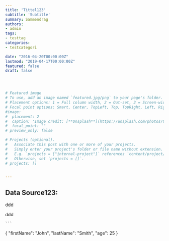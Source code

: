 ```yaml
---
title: 'Tittel123'
subtitle: 'Subtitle'
summary: Sammendrag
authors:
- admin
tags:
- testtag
categories:
- testcategori

date: "2016-04-20T00:00:00Z"
lastmod: "2019-04-17T00:00:00Z"
featured: false
draft: false




# Featured image
# To use, add an image named `featured.jpg/png` to your page's folder.
# Placement options: 1 = Full column width, 2 = Out-set, 3 = Screen-width
# Focal point options: Smart, Center, TopLeft, Top, TopRight, Left, Right, BottomLeft, Bottom, BottomRight
#image:
#  placement: 2
#  caption: 'Image credit: [**Unsplash**](https://unsplash.com/photos/CpkOjOcXdUY)'
#  focal_point: ""
# preview_only: false

# Projects (optional).
#   Associate this post with one or more of your projects.
#   Simply enter your project's folder or file name without extension.
#   E.g. `projects = ["internal-project"]` references `content/project/deep-learning/index.md`.
#   Otherwise, set `projects = []`.
# projects: []


---
```


## Data Source123:

<style type="text/css">
  .gist {width:100px;height:11200px !important;}
  .gist-file
  .gist-data {max-height: 11700px;max-width: 11200px;}
</style>

<script src="https://gist.github.com/glennhelgesen/d6ac34b2c55648eb636488ce92173dbc.js"></script>

ddd

<script src="https://gist.github.com/glennhelgesen/d6ac34b2c55648eb636488ce92173dbc.js"></script>

ddd







<style type="text/css">
  .gist {width:700px !important;}
  .gist-file
  .gist-data {max-height: 11700px;max-width: 11200px;}
</style>

<script src="https://gist.github.com/glennhelgesen/d6ac34b2c55648eb636488ce92173dbc.js"></script>

	```
{
  "firstName": "John",
  "lastName": "Smith",
  "age": 25
}
```